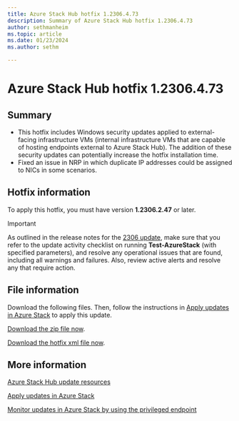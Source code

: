 ```yaml
---
title: Azure Stack Hub hotfix 1.2306.4.73
description: Summary of Azure Stack Hub hotfix 1.2306.4.73
author: sethmanheim
ms.topic: article
ms.date: 01/23/2024
ms.author: sethm

---
```


# Azure Stack Hub hotfix 1.2306.4.73

## Summary

- This hotfix includes Windows security updates applied to external-facing infrastructure VMs (internal infrastructure VMs that are capable of hosting endpoints external to Azure Stack Hub). The addition of these security updates can potentially increase the hotfix installation time.
- Fixed an issue in NRP in which duplicate IP addresses could be assigned to NICs in some scenarios.

<!-- ## Fixes rolled up from previous hotfix releases -->

## Hotfix information

To apply this hotfix, you must have version **1.2306.2.47** or later.

> [!IMPORTANT]
> As outlined in the release notes for the [2306 update](release-notes.md?view=azs-2306&preserve-view=true), make sure that you refer to the update activity checklist on running **Test-AzureStack** (with specified parameters), and resolve any operational issues that are found, including all warnings and failures. Also, review active alerts and resolve any that require action.

## File information

Download the following files. Then, follow the instructions in [Apply updates in Azure Stack](azure-stack-apply-updates.md) to apply this update.

[Download the zip file now](https://azurestackhub.azureedge.net/PR/download/MAS_ProdHotfix_1.2306.4.73/HotFix/AzS_Update_1.2306.4.73.zip).

[Download the hotfix xml file now](https://azurestackhub.azureedge.net/PR/download/MAS_ProdHotfix_1.2306.4.73/HotFix/metadata.xml).

## More information

[Azure Stack Hub update resources](azure-stack-updates.md)

[Apply updates in Azure Stack](azure-stack-apply-updates.md)

[Monitor updates in Azure Stack by using the privileged endpoint](azure-stack-monitor-update.md)
